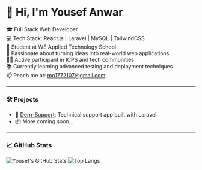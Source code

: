 # 👋 Hi, I'm Yousef Anwar

🎓 Full Stack Web Developer  
💻 Tech Stack: React.js | Laravel | MySQL | TailwindCSS  
🏫 Student at WE Applied Technology School  
🚀 Passionate about turning ideas into real-world web applications  
👨‍💻 Active participant in ICPS and tech communities  
📚 Currently learning advanced testing and deployment techniques  
📫 Reach me at: mo1772107@gmail.com

---

### 🛠️ Projects

- 💼 [Dern-Support](https://github.com/Yousef5025/Dern-Support): Technical support app built with Laravel
- 📦 More coming soon...

---

### 📈 GitHub Stats

![Yousef's GitHub Stats](https://github-readme-stats.vercel.app/api?username=Yousef5025&show_icons=true&theme=radical)
![Top Langs](https://github-readme-stats.vercel.app/api/top-langs/?username=Yousef5025&layout=compact&theme=radical)
